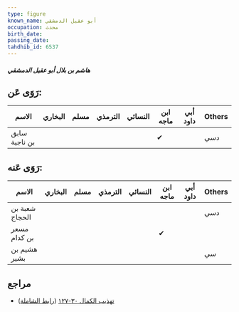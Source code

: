 ```yaml
---
type: figure
known_name: أبو عقيل الدمشقي
occupation: محدث
birth_date:
passing_date:
tahdhib_id: 6537
---
```

##### هاشم بن بلال أبو عقيل الدمشقي

## رَوَى عَن:
| الاسم         | البخاري | مسلم | الترمذي | النسائي | ابن ماجه | أبي داود | Others |
| ------------- | ------- | ---- | ------- | ------- | -------- | -------- | ------ |
| سابق بن ناجية |         |      |         |         | ✔        |          | دسي    |
## رَوَى عَنه:
| الاسم          | البخاري | مسلم | الترمذي | النسائي | ابن ماجه | أبي داود | Others |
| -------------- | ------- | ---- | ------- | ------- | -------- | -------- | ------ |
| شعبة بن الحجاج |         |      |         |         |          |          | دسي    |
| مسعر بن كدام   |         |      |         |         | ✔        |          |        |
| هشيم بن بشير   |         |      |         |         |          |          | سي     |
## مراجع
- [تهذيب الكمال ٣٠-١٢٧](obsidian://open?vault=Tahdhib-al-Kamal&file=Figures/٦٥٣٧-هاشم%20بن%20بلال%20أبو%20عقيل%20الدمشقي) ([رابط الشاملة](https://shamela.ws/book/3722/16193))